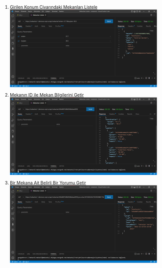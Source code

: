1.  [Girilen Konum Civarındaki Mekanları Listele](https://mekanbul-1.denizozv.repl.co/api/mekanlar?enlem=37.7&boylam=30.5)![Girilen Konum Civarındaki Mekanları Listele](./images/enlemBoylam.png)

2.  [Mekanın ID ile Mekan Bilgilerini Getir](https://mekanbul-1.denizozv.repl.co/api/mekanlar/636d60f1489d5fd6ebee0059)![Mekanın ID ile Mekan Bilgilerini Getir](./images/mekanlar.png)

3.  [Bir Mekana Ait Belirli Bir Yorumu Getir](https://mekanbul-1.denizozv.repl.co/api/mekanlar/636d60f1489d5fd6ebee0059/yorumlar/637b96342b7933f43988173d)![Bir Mekana Ait Belirli Bir Yorumu Getir](./images/yorumlar.png)

